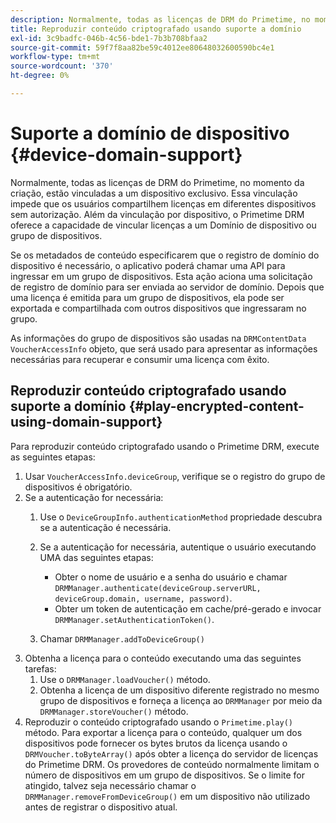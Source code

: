 ```yaml
---
description: Normalmente, todas as licenças de DRM do Primetime, no momento da criação, estão vinculadas a um dispositivo exclusivo. Essa vinculação impede que os usuários compartilhem licenças em diferentes dispositivos sem autorização. Além da vinculação por dispositivo, o Primetime DRM oferece a capacidade de vincular licenças a um Domínio de dispositivo ou grupo de dispositivos.
title: Reproduzir conteúdo criptografado usando suporte a domínio
exl-id: 3c9badfc-046b-4c56-bde1-7b3b708bfaa2
source-git-commit: 59f7f8aa82be59c4012ee80648032600590bc4e1
workflow-type: tm+mt
source-wordcount: '370'
ht-degree: 0%

---
```


# Suporte a domínio de dispositivo {#device-domain-support}

Normalmente, todas as licenças de DRM do Primetime, no momento da criação, estão vinculadas a um dispositivo exclusivo. Essa vinculação impede que os usuários compartilhem licenças em diferentes dispositivos sem autorização. Além da vinculação por dispositivo, o Primetime DRM oferece a capacidade de vincular licenças a um Domínio de dispositivo ou grupo de dispositivos.

Se os metadados de conteúdo especificarem que o registro de domínio do dispositivo é necessário, o aplicativo poderá chamar uma API para ingressar em um grupo de dispositivos. Esta ação aciona uma solicitação de registro de domínio para ser enviada ao servidor de domínio. Depois que uma licença é emitida para um grupo de dispositivos, ela pode ser exportada e compartilhada com outros dispositivos que ingressaram no grupo.

As informações do grupo de dispositivos são usadas na `DRMContentData` `VoucherAccessInfo` objeto, que será usado para apresentar as informações necessárias para recuperar e consumir uma licença com êxito.

## Reproduzir conteúdo criptografado usando suporte a domínio {#play-encrypted-content-using-domain-support}

Para reproduzir conteúdo criptografado usando o Primetime DRM, execute as seguintes etapas:

1. Usar `VoucherAccessInfo.deviceGroup`, verifique se o registro do grupo de dispositivos é obrigatório.
1. Se a autenticação for necessária:
   1. Use o `DeviceGroupInfo.authenticationMethod` propriedade descubra se a autenticação é necessária.
   1. Se a autenticação for necessária, autentique o usuário executando UMA das seguintes etapas:

      * Obter o nome de usuário e a senha do usuário e chamar `DRMManager.authenticate(deviceGroup.serverURL, deviceGroup.domain, username, password)`.
      * Obter um token de autenticação em cache/pré-gerado e invocar `DRMManager.setAuthenticationToken()`.
   1. Chamar `DRMManager.addToDeviceGroup()`
1. Obtenha a licença para o conteúdo executando uma das seguintes tarefas:
   1. Use o `DRMManager.loadVoucher()` método.
   1. Obtenha a licença de um dispositivo diferente registrado no mesmo grupo de dispositivos e forneça a licença ao `DRMManager` por meio da `DRMManager.storeVoucher()` método.
1. Reproduzir o conteúdo criptografado usando o `Primetime.play()` método.
Para exportar a licença para o conteúdo, qualquer um dos dispositivos pode fornecer os bytes brutos da licença usando o `DRMVoucher.toByteArray()` após obter a licença do servidor de licenças do Primetime DRM. Os provedores de conteúdo normalmente limitam o número de dispositivos em um grupo de dispositivos. Se o limite for atingido, talvez seja necessário chamar o `DRMManager.removeFromDeviceGroup()` em um dispositivo não utilizado antes de registrar o dispositivo atual.
